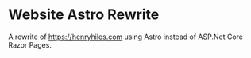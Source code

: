 # Website Astro Rewrite
A rewrite of https://henryhiles.com using Astro instead of ASP.Net Core Razor Pages.
